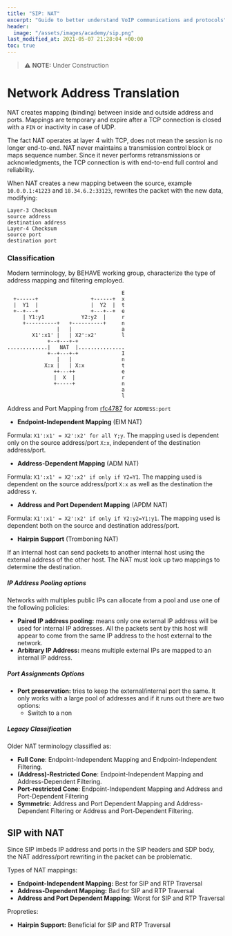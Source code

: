 ```yaml
---
title: "SIP: NAT"
excerpt: "Guide to better understand VoIP communications and protocols"
header:
  image: "/assets/images/academy/sip.png"
last_modified_at: 2021-05-07 21:28:04 +00:00
toc: true
---
```


> :warning: **NOTE:** Under Construction

# Network Address Translation

NAT creates mapping (binding) between inside and outside address and ports.
Mappings are temporary and expire after a TCP connection is closed with a `FIN` or inactivity  in case of UDP.

The fact NAT operates at layer 4 with TCP, does not mean the session is no longer end-to-end.
NAT never maintains a transmission control block or maps sequence number. Since it never performs retransmissions or acknowledgments, the TCP connection is with end-to-end full control and reliability.

When NAT creates a new mapping between the source, example `10.0.0.1:41223` and `18.34.6.2:33123`, rewrites the packet with the new data, modifying:

```
Layer-3 Checksum
source address
destination address
Layer-4 Checksum
source port
destination port
```

### Classification

Modern terminology, by BEHAVE working group, characterize the type of address mapping and filtering employed.

```
                                     E
  +------+                 +------+  x
  |  Y1  |                 |  Y2  |  t
  +--+---+                 +---+--+  e
     | Y1:y1            Y2:y2  |     r
     +----------+   +----------+     n
                |   |                a
        X1':x1' |   | X2':x2'        l
             +--+---+-+
.............|   NAT  |...............
             +--+---+-+              I
                |   |                n
            X:x |   | X:x            t
               ++---++               e
               |  X  |               r
               +-----+               n
                                     a
                                     l
```
Address and Port Mapping from [rfc4787](https://tools.ietf.org/html/rfc4787#section-4.1) for `ADDRESS:port`

* **Endpoint-Independent Mapping** (EIM NAT)

Formula: `X1':x1' = X2':x2' for all Y;y`. The mapping used is dependent only on the source address/port `X:x`, independent of the destination address/port.

* **Address-Dependent Mapping** (ADM NAT)

Formula: `X1':x1' = X2':x2' if only if Y2=Y1`. The mapping used is dependent on the source address/port `X:x` as well as the destination the address `Y`.

* **Address and Port Dependent Mapping** (APDM NAT)

Formula: `X1':x1' = X2':x2' if only if Y2:y2=Y1:y1`. The mapping used is dependent both on the source and destination address/port.


* **Hairpin Support** (Tromboning NAT)

If an internal host can send packets to another internal host using the external address of the other host. The NAT must look up two mappings to determine the destination.

##### IP Address Pooling options
Networks with multiples public IPs can allocate from a pool and use one of the following policies:
* **Paired IP address pooling:** means only one external IP address will be used for internal IP addresses. All the packets sent by this host will appear to come from the same IP address to the host external to the network.
* **Arbitrary IP Address:** means multiple external IPs are mapped to an internal IP address.

##### Port Assignments Options

* **Port preservation:** tries to keep the external/internal port the same. It only works with a large pool of addresses and if it runs out there are two options:
  * Switch to a non

##### Legacy Classification

Older NAT terminology classified as:
* **Full Cone**: Endpoint-Independent Mapping and Endpoint-Independent Filtering.
* **(Address)-Restricted Cone**: Endpoint-Independent Mapping and Address-Dependent Filtering.
* **Port-restricted Cone**: Endpoint-Independent Mapping and Address and Port-Dependent Filtering
* **Symmetric**: Address and Port Dependent Mapping and Address-Dependent Filtering or Address and Port-Dependent Filtering.

## SIP with NAT

Since SIP imbeds IP address and ports in the SIP headers and SDP body, the NAT address/port rewriting in the packet can be problematic.

Types of NAT mappings:
* **Endpoint-Independent Mapping:** Best for SIP and RTP Traversal
* **Address-Dependent Mapping:** Bad for SIP and RTP Traversal
* **Address and Port Dependent Mapping:** Worst for SIP and RTP Traversal

Propreties:
* **Hairpin Support:** Beneficial for SIP and RTP Traversal
